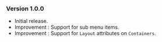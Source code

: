 ### Version 1.0.0

- Initial release.
- Improvement : Support for sub menu items.
- Improvement : Support for `Layout` attributes on `Containers`.